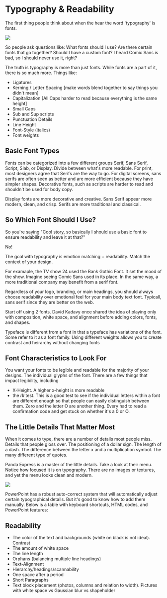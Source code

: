 # Typography & Readability
The first thing people think about when the hear the word 'typography' is fonts.

<img src="crazy-fonts.jpg">

So people ask questions like: What fonts should I use? Are there certain fonts that go together? Should I have a custom font? I heard Comic Sans is bad, so I should never use it, right?

The truth is typography is more than just fonts. While fonts are a part of it, there is so much more. Things like:
* Ligatures
* Kerning / Letter Spacing [make words blend together to say things you didn't mean]
* Capitalization [All Caps harder to read because everything is the same height]
* Small Caps
* Sub and Sup scripts
* Punctuation Details
* Line Height
* Font-Style (italics)
* Font weights

## Basic Font Types
Fonts can be categorized into a few different groups Serif, Sans Serif, Script, Slab, or Display. Divide between what's more readable. For print, most designers agree that Serifs are the way to go. For digital screens, sans serifs are often seen as better and are more efficient because they have simpler shapes. Decorative fonts, such as scripts are harder to read and shouldn't be used for body copy.

Display fonts are more decorative and creative. Sans Serif appear more modern, clean, and crisp. Serifs are more traditional and classical.

## So Which Font Should I Use?
So you're saying "Cool story, so basically I should use a basic font to ensure readability and leave it at that?"

No!

The goal with typography is emotion matching + readability. Match the context of your design.

For examaple, the TV show 24 used the Bank Gothic Font. It set the mood of the show. Imagine seeing Comic Sans used in its place. In the same way, a more traditional company may benefit from a serif font.

Regardless of your logo, branding, or main headings, you should always choose readability over emotional feel for your main body text font. Typicall, sans serif since they are better on the web.

Start off using 2 fonts. David Kadavy once shared the idea of playing only with composition, white space, and alignment before adding colors, fonts, and shapes.

Typeface is different from a font in that a typeface has variations of the font. Some refer to it as a font family. Using different weights allows you to create contrast and heirarchy without changing fonts

## Font Characteristics to Look For
You want your fonts to be legible and readable for the majority of your designs. The individual glyphs of the font. There are a few things that impact legibility, including
* X-Height. A higher x-height is more readable
* the *l1I* test. This is a good test to see if the individual letters within a font are different enough so that people can easily distinguish between them. Zero and the letter O are another thing. Every had to read a confirmation code and get stuck on whether it's a 0 or O.

## The Little Details That Matter Most
When it comes to type, there are a number of details most people miss. Details that people gloss over. The positioning of a dollar sign. The length of a dash. The difference between the letter x and a multiplication symbol. The many different type of quotes.

Panda Express is a master of the little details. Take a look at their menu. Notice how focused it is on typography. There are no images or textures, and yet the menu looks clean and modern.

<img src="panda-express-menu.jpg">

PowerPoint has a robust auto-correct system that will automatically adjust certain typographical details. But it's good to know how to add them manually. Below is a table with keyboard shortcuts, HTML codes, and PowerPoint features:


## Readability
* The color of the text and backgrounds (white on black is not ideal). Contrast
* The amount of white space
* The line length
* Orphans {balancing multiple line headings}
* Text-Alignment
* Hierarchy/headings/scannability
* One space after a period
* Short Paragraphs
* Text block placement (photos, columns and relation to width). Pictures with white space vs Gaussian blur vs shapeholder
